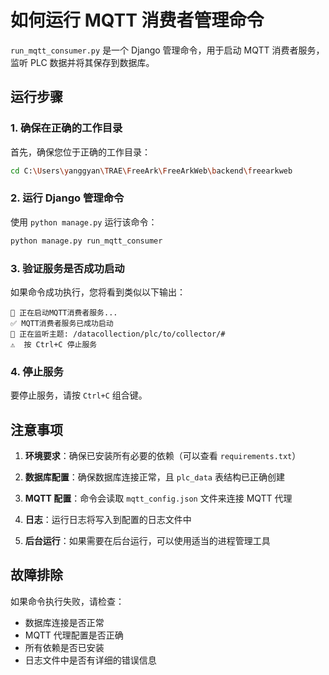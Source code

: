 # 如何运行 MQTT 消费者管理命令

`run_mqtt_consumer.py` 是一个 Django 管理命令，用于启动 MQTT 消费者服务，监听 PLC 数据并将其保存到数据库。

## 运行步骤

### 1. 确保在正确的工作目录

首先，确保您位于正确的工作目录：

```bash
cd C:\Users\yanggyan\TRAE\FreeArk\FreeArkWeb\backend\freearkweb
```

### 2. 运行 Django 管理命令

使用 `python manage.py` 运行该命令：

```bash
python manage.py run_mqtt_consumer
```

### 3. 验证服务是否成功启动

如果命令成功执行，您将看到类似以下输出：

```
🚀 正在启动MQTT消费者服务...
✅ MQTT消费者服务已成功启动
📝 正在监听主题: /datacollection/plc/to/collector/#
⚠️  按 Ctrl+C 停止服务
```

### 4. 停止服务

要停止服务，请按 `Ctrl+C` 组合键。

## 注意事项

1. **环境要求**：确保已安装所有必要的依赖（可以查看 `requirements.txt`）

2. **数据库配置**：确保数据库连接正常，且 `plc_data` 表结构已正确创建

3. **MQTT 配置**：命令会读取 `mqtt_config.json` 文件来连接 MQTT 代理

4. **日志**：运行日志将写入到配置的日志文件中

5. **后台运行**：如果需要在后台运行，可以使用适当的进程管理工具

## 故障排除

如果命令执行失败，请检查：

- 数据库连接是否正常
- MQTT 代理配置是否正确
- 所有依赖是否已安装
- 日志文件中是否有详细的错误信息
